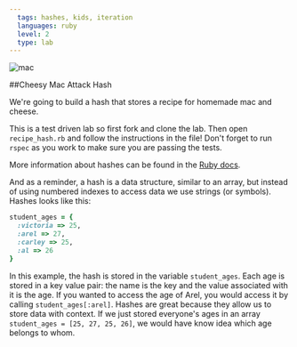 ```yaml
---
  tags: hashes, kids, iteration
  languages: ruby
  level: 2
  type: lab
---
```


![mac](http://media.giphy.com/media/hrDNS8XeHoU0M/giphy.gif)

##Cheesy Mac Attack Hash

We're going to build a hash that stores a recipe for homemade mac and cheese.

This is a test driven lab so first fork and clone the lab. Then open `recipe_hash.rb` and follow the instructions in the file! Don't forget to run `rspec` as you work to make sure you are passing the tests.

More information about hashes can be found in the [Ruby docs](http://www.ruby-doc.org/core-2.1.1/Hash.html).

And as a reminder, a hash is a data structure, similar to an array, but instead of using numbered indexes to access data we use strings (or symbols). Hashes looks like this:

```ruby
student_ages = {
  :victoria => 25,
  :arel => 27,
  :carley => 25, 
  :al => 26
}
```

In this example, the hash is stored in the variable `student_ages`. Each age is stored in a key value pair: the name is the key and the value associated with it is the age. If you wanted to access the age of Arel, you would access it by calling `student_ages[:arel]`. Hashes are great because they allow us to store data with context. If we just stored everyone's ages in an array `student_ages = [25, 27, 25, 26]`, we would have know idea which age belongs to whom.
